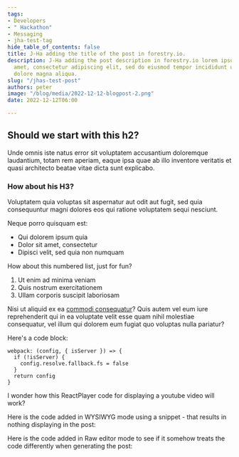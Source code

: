 ```yaml
---
tags:
- Developers
- " Hackathon"
- Messaging
- jha-test-tag
hide_table_of_contents: false
title: J-Ha adding the title of the post in forestry.io.
description: J-Ha adding the post description in forestry.io lorem ipsum dolor sit
  amet, consectetur adipiscing elit, sed do eiusmod tempor incididunt ut labore et
  dolore magna aliqua.
slug: "/jhas-test-post"
authors: peter
image: "/blog/media/2022-12-12-blogpost-2.png"
date: 2022-12-12T06:00

---
```

## Should we start with this h2?

Unde omnis iste natus error sit voluptatem accusantium doloremque laudantium, totam rem aperiam, eaque ipsa quae ab illo inventore veritatis et quasi architecto beatae vitae dicta sunt explicabo.

### How about his H3?

Voluptatem quia voluptas sit aspernatur aut odit aut fugit, sed quia consequuntur magni dolores eos qui ratione voluptatem sequi nesciunt.

Neque porro quisquam est:

* Qui dolorem ipsum quia
* Dolor sit amet, consectetur
* Dipisci velit, sed quia non numquam

How about this numbered list, just for fun?

1. Ut enim ad minima veniam
2. Quis nostrum exercitationem
3. Ullam corporis suscipit laboriosam

Nisi ut aliquid ex ea [commodi consequatur](https://www.lipsum.com/ "Here's a link title")? Quis autem vel eum iure reprehenderit qui in ea voluptate velit esse quam nihil molestiae consequatur, vel illum qui dolorem eum fugiat quo voluptas nulla pariatur?

Here's a code block:

    webpack: (config, { isServer }) => {
      if (!isServer) {
        config.resolve.fallback.fs = false
      }
      return config
    }

I wonder how this ReactPlayer code for displaying a youtube video will work?

Here is the code added in WYSIWYG mode using a snippet - that results in nothing displaying in the post:

<ReactPlayer width="100%" controls url='https://www.youtube.com/watch?v=8_ufTvYBdLo' />

Here is the code added in Raw editor mode to see if it somehow treats the code differently when generating the post:

<ReactPlayer width="100%" controls url='https://www.youtube.com/watch?v=8_ufTvYBdLo' />